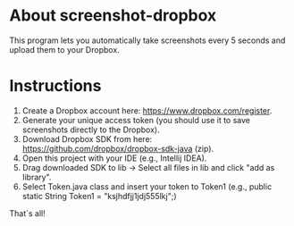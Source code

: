 # About screenshot-dropbox
This program lets you automatically take screenshots every 5 seconds and upload them to your Dropbox.

# Instructions
1. Create a Dropbox account here: https://www.dropbox.com/register.
2. Generate your unique access token (you should use it to save screenshots directly to the Dropbox).
3. Download Dropbox SDK from here: https://github.com/dropbox/dropbox-sdk-java (zip).
4. Open this project with your IDE (e.g., Intellij IDEA).
5. Drag downloaded SDK to lib -> Select all files in lib and click "add as library".
6. Select Token.java class and insert your token to Token1 (e.g., public static String Token1 = "ksjhdfjj1jdj555lkj";)

That`s all!
